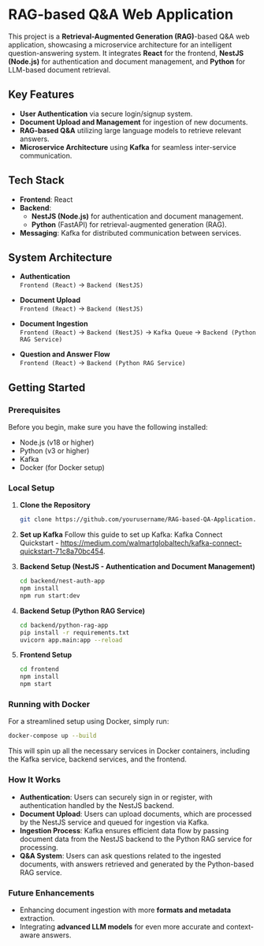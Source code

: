 # RAG-based Q&A Web Application

This project is a **Retrieval-Augmented Generation (RAG)**-based Q&A web application, showcasing a microservice architecture for an intelligent question-answering system. It integrates **React** for the frontend, **NestJS (Node.js)** for authentication and document management, and **Python** for LLM-based document retrieval.

## Key Features
- **User Authentication** via secure login/signup system.
- **Document Upload and Management** for ingestion of new documents.
- **RAG-based Q&A** utilizing large language models to retrieve relevant answers.
- **Microservice Architecture** using **Kafka** for seamless inter-service communication.

## Tech Stack
- **Frontend**: React
- **Backend**: 
  - **NestJS (Node.js)** for authentication and document management.
  - **Python** (FastAPI) for retrieval-augmented generation (RAG).
- **Messaging**: Kafka for distributed communication between services.

## System Architecture

- **Authentication**  
  `Frontend (React)` → `Backend (NestJS)`

- **Document Upload**  
  `Frontend (React)` → `Backend (NestJS)`

- **Document Ingestion**  
  `Frontend (React)` → `Backend (NestJS)` → `Kafka Queue` → `Backend (Python RAG Service)`

- **Question and Answer Flow**  
  `Frontend (React)` → `Backend (Python RAG Service)`

## Getting Started

### Prerequisites
Before you begin, make sure you have the following installed:
- Node.js (v18 or higher)
- Python (v3 or higher)
- Kafka
- Docker (for Docker setup)

### Local Setup

1. **Clone the Repository**
   ```bash
   git clone https://github.com/yourusername/RAG-based-QA-Application.git

2. **Set up Kafka**
Follow this guide to set up Kafka: Kafka Connect Quickstart - https://medium.com/walmartglobaltech/kafka-connect-quickstart-71c8a70bc454.

3. **Backend Setup (NestJS - Authentication and Document Management)**
   ```bash
   cd backend/nest-auth-app
   npm install
   npm run start:dev

4. **Backend Setup (Python RAG Service)**
   ```bash
   cd backend/python-rag-app
   pip install -r requirements.txt
   uvicorn app.main:app --reload

5. **Frontend Setup**
   ```bash
   cd frontend
   npm install
   npm start

### Running with Docker
For a streamlined setup using Docker, simply run:
   ```bash
   docker-compose up --build
   ```

This will spin up all the necessary services in Docker containers, including the Kafka service, backend services, and the frontend.

### How It Works
- **Authentication**: Users can securely sign in or register, with authentication handled by the NestJS backend.
- **Document Upload**: Users can upload documents, which are processed by the NestJS service and queued for ingestion via Kafka.
- **Ingestion Process**: Kafka ensures efficient data flow by passing document data from the NestJS backend to the Python RAG service for processing.
- **Q&A System**: Users can ask questions related to the ingested documents, with answers retrieved and generated by the Python-based RAG service.

### Future Enhancements
- Enhancing document ingestion with more **formats and metadata** extraction.
- Integrating **advanced LLM models** for even more accurate and context-aware answers.
